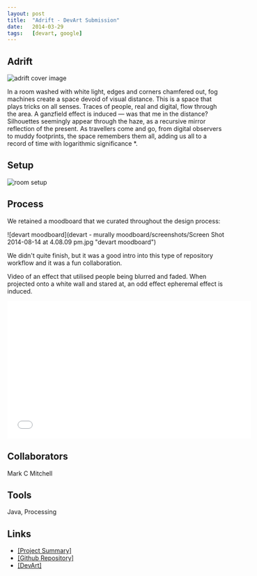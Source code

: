 ```yaml
---
layout:	post
title:	"Adrift - DevArt Submission"
date:	2014-03-29
tags:	[devart, google]
---
```


## Adrift

![adrift cover image](-post_content/cover_image.jpg "Adrift")

In a room washed with white light, edges and corners chamfered out, fog machines create a space devoid of visual distance. This is a space that plays tricks on all senses. Traces of people, real and digital, flow through the area. A ganzfield effect is induced — was that me in the distance? Silhouettes seemingly appear through the haze, as a recursive mirror reflection of the present. As travellers come and go, from digital observers to muddy footprints, the space remembers them all, adding us all to a record of time with logarithmic significance *.


## Setup

![room setup](media/Room-Mockup.jpg "room setup")

## Process

We retained a moodboard that we curated throughout the design process: 

![devart moodboard](devart - murally moodboard/screenshots/Screen Shot 2014-08-14 at 4.08.09 pm.jpg "devart moodboard") 

We didn't quite finish, but it was a good intro into this type of repository workflow and it was a fun collaboration.

Video of an effect that utilised people being blurred and faded. When projected onto a white wall and stared at, an odd effect epheremal effect is induced.

<iframe width="560" height="315" src="//www.youtube.com/embed/O2PBbnScPS4?rel=0" frameborder="0" allowfullscreen></iframe>


## Collaborators

Mark C Mitchell


## Tools

Java, Processing


## Links

- [[Project Summary]](https://github.com/zlot/devart-template/blob/master/project_summary.md)
- [[Github Repository]](https://github.com/zlot/devart-template)
- [[DevArt]](https://devart.withgoogle.com)

